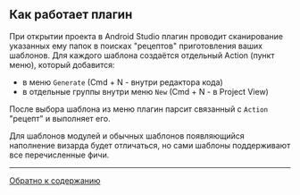 ## Как работает плагин

При открытии проекта в Android Studio плагин проводит сканирование указанных ему папок в поисках "рецептов"
приготовления ваших шаблонов. Для каждого шаблона создаётся отдельный Action (пункт меню), который добавится:

- в меню `Generate` (Cmd + N - внутри редактора кода)
- в отдельные группы внутри меню `New` (Cmd + N - в Project View)

После выбора шаблона из меню плагин парсит связанный с `Action` "рецепт" и выполняет его.

Для шаблонов модулей и обычных шаблонов появляющийся наполнение визарда будет отличаться, но сами шаблоны поддерживают
все перечисленные фичи.

---

[Обратно к содержанию](../../README.md#Содержание)